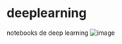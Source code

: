 # deeplearning
notebooks de deep learning
![image](https://user-images.githubusercontent.com/85174365/147123001-f72f6f34-c878-4198-820f-9ddb117ce2ac.png)

